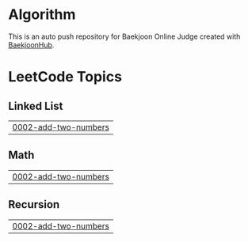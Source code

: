 # Algorithm
This is an auto push repository for Baekjoon Online Judge created with [BaekjoonHub](https://github.com/BaekjoonHub/BaekjoonHub).

<!---LeetCode Topics Start-->
# LeetCode Topics
## Linked List
|  |
| ------- |
| [0002-add-two-numbers](https://github.com/dybyte/Algorithm/tree/master/0002-add-two-numbers) |
## Math
|  |
| ------- |
| [0002-add-two-numbers](https://github.com/dybyte/Algorithm/tree/master/0002-add-two-numbers) |
## Recursion
|  |
| ------- |
| [0002-add-two-numbers](https://github.com/dybyte/Algorithm/tree/master/0002-add-two-numbers) |
<!---LeetCode Topics End-->